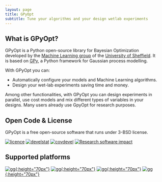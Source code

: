 ```yaml
---
layout: page
title: GPyOpt
subtitle: Tune your algorithms and your design wetlab experiments
---
```



## What is GPyOpt?

GPyOpt is a Python open-source library for Bayesian Optimization developed by the [Machine Learning group](http://sheffieldml.github.io/) of the [University of Sheffield](http://www.sheffield.ac.uk/). It is based on [GPy](https://sheffieldml.github.io/GPy/), a Python framework for Gaussian process modelling. 

With GPyOpt you can:

- Automatically configure your models and Machine Learning algorithms.
- Design your wet-lab experiments saving time and money.

Among other functionalities, with GPyOpt you can design experiments in parallel, use cost models and mix different types of variables in your designs. Many users already use GpyOpt for research purposes.

## Open Code & License

GPyOpt is a free open-source software that runs under 3-BSD license.

[![licence](https://img.shields.io/badge/licence-BSD-blue.svg)](http://opensource.org/licenses/BSD-3-Clause)  [![develstat](https://travis-ci.org/SheffieldML/GPyOpt.svg?branch=devel)](https://travis-ci.org/SheffieldML/GPyOpt)  [![covdevel](http://codecov.io/github/SheffieldML/GPyOpt/coverage.svg?branch=devel)](http://codecov.io/github/SheffieldML/GPyOpt?branch=devel)  [![Research software impact](http://depsy.org/api/package/pypi/GPyOpt/badge.svg)](http://depsy.org/package/python/GPyOpt)


## Supported platforms

[![gg](https://www.python.org/static/community_logos/python-logo-generic.svg){:height="70px"}](https://www.python.org/)  [![gg](https://upload.wikimedia.org/wikipedia/commons/5/5f/Windows_logo_-_2012.svg){:height="70px"}](http://www.microsoft.com/en-gb/windows)      [![gg](https://upload.wikimedia.org/wikipedia/commons/8/8e/OS_X-Logo.svg){:height="70px"}](http://www.apple.com/osx/)  [![gg](https://upload.wikimedia.org/wikipedia/commons/3/35/Tux.svg){:height="70px"}](https://en.wikipedia.org/wiki/List_of_Linux_distributions)
